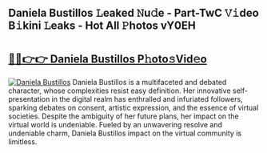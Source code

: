 ## Daniela Bustillos 𝙻eaked 𝙽u𝚍e - Part-TwC 𝚅𝚒deo B𝚒kini 𝙻eaks - Hot All 𝙿hotos vY0EH

# <h2><a href="http://ld0iaw.urlbe.top/?page=Daniela+Bustillos">🔗🔗👉👉 Daniela Bustillos P𝚑oto𝚜Vid𝚎o</a></h2>

[![Daniela Bustillos](https://i.imgur.com/eBuTRDB.gif)](http://ld0iaw.urlbe.top/?page=Daniela+Bustillos)
Daniela Bustillos is a multifaceted and debated character, whose complexities resist easy definition. Her innovative self-presentation in the digital realm has enthralled and infuriated followers, sparking debates on consent, artistic expression, and the essence of virtual societies. Despite the ambiguity of her future plans, her impact on the virtual world is undeniable. Fueled by an unwavering resolve and undeniable charm, Daniela Bustillos impact on the virtual community is limitless.
